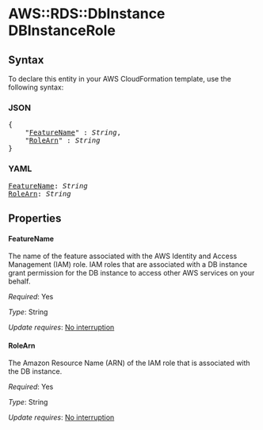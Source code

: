 # AWS::RDS::DbInstance DBInstanceRole

## Syntax

To declare this entity in your AWS CloudFormation template, use the following syntax:

### JSON

<pre>
{
    "<a href="#featurename" title="FeatureName">FeatureName</a>" : <i>String</i>,
    "<a href="#rolearn" title="RoleArn">RoleArn</a>" : <i>String</i>
}
</pre>

### YAML

<pre>
<a href="#featurename" title="FeatureName">FeatureName</a>: <i>String</i>
<a href="#rolearn" title="RoleArn">RoleArn</a>: <i>String</i>
</pre>

## Properties

#### FeatureName

The name of the feature associated with the AWS Identity and Access Management (IAM) role. IAM roles that are associated with a DB instance grant permission for the DB instance to access other AWS services on your behalf.

_Required_: Yes

_Type_: String

_Update requires_: [No interruption](https://docs.aws.amazon.com/AWSCloudFormation/latest/UserGuide/using-cfn-updating-stacks-update-behaviors.html#update-no-interrupt)

#### RoleArn

The Amazon Resource Name (ARN) of the IAM role that is associated with the DB instance.

_Required_: Yes

_Type_: String

_Update requires_: [No interruption](https://docs.aws.amazon.com/AWSCloudFormation/latest/UserGuide/using-cfn-updating-stacks-update-behaviors.html#update-no-interrupt)

